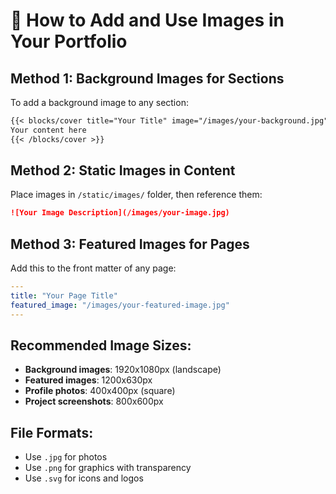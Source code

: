 # 📸 How to Add and Use Images in Your Portfolio

## Method 1: Background Images for Sections

To add a background image to any section:

```markdown
{{< blocks/cover title="Your Title" image="/images/your-background.jpg" height="med" >}}
Your content here
{{< /blocks/cover >}}
```

## Method 2: Static Images in Content

Place images in `/static/images/` folder, then reference them:

```markdown
![Your Image Description](/images/your-image.jpg)
```

## Method 3: Featured Images for Pages

Add this to the front matter of any page:

```yaml
---
title: "Your Page Title"
featured_image: "/images/your-featured-image.jpg"
---
```

## Recommended Image Sizes:
- **Background images**: 1920x1080px (landscape)
- **Featured images**: 1200x630px  
- **Profile photos**: 400x400px (square)
- **Project screenshots**: 800x600px

## File Formats:
- Use `.jpg` for photos
- Use `.png` for graphics with transparency
- Use `.svg` for icons and logos